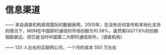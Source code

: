 # 信息渠道

——
来自调查机构易观国际的数据表明，2005年，在没有任何宣传和本地化支持的情况下，MSN在中国即时通信的市场份额为10.58%，虽然离QQ77.8%的份额相距甚远，但已是当时中国第二大即时通信软件。（调查机构）

——
120 人左右的互联网公司，一个月的成本 550 万左右
